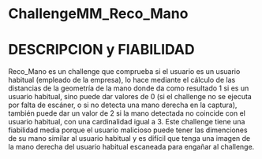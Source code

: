 # ChallengeMM_Reco_Mano
  # DESCRIPCION y FIABILIDAD
Reco_Mano es un challenge que comprueba si el usuario es un usuario habitual (empleado de la empresa), lo hace mediante
el cálculo de las distancias de la geometría de la mano donde da como resultado 1 si es un usuario habitual, sino puede dar valores de 0 (si el challenge 
no se ejecuta por falta de escáner, o si no detecta una mano derecha en la captura),
también puede dar un valor de 2 si la mano detectada no coincide con el usuario habitual, con una cardinalidad igual a 3. Este challenge
tiene una fiabilidad media porque el usuario malicioso puede tener las dimenciones de su mano similar al usuario habitual y 
es difícil que tenga una imagen de la mano derecha del usuario habitual escaneada para engañar al challenge. 

